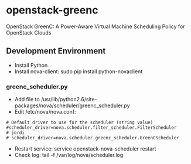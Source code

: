 openstack-greenc
================

OpenStack GreenC: A Power-Aware Virtual Machine Scheduling Policy for OpenStack Clouds


## Development Environment

- Install Python
- Install nova-client: sudo pip install python-novaclient


### greenc_scheduler.py

- Add file to /usr/lib/python2.6/site-packages/nova/scheduler/greenc_scheduler.py
- Edit /etc/nova/nova.conf:

```
# Default driver to use for the scheduler (string value)
#scheduler_driver=nova.scheduler.filter_scheduler.FilterScheduler
# jordi
# scheduler_driver=nova.scheduler.greenc_scheduler.GreenCScheduler
```

- Restart service: service openstack-nova-scheduler restart
- Check log: tail -f /var/log/nova/scheduler.log
